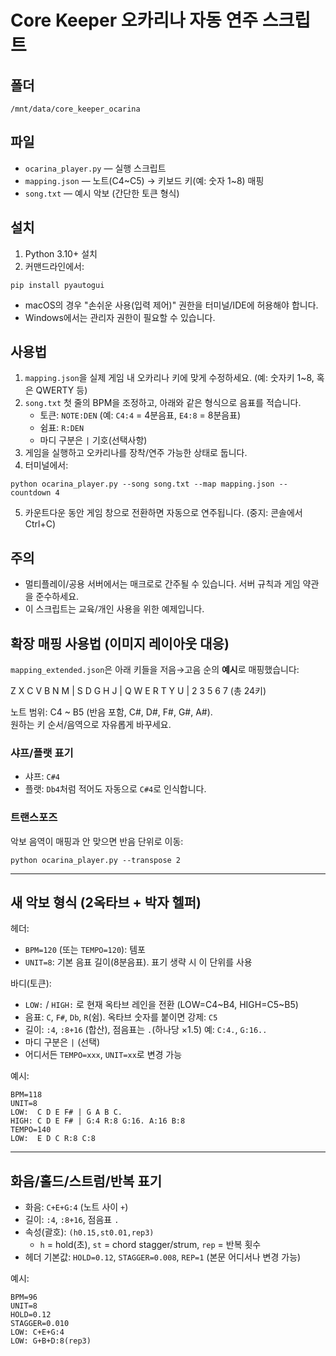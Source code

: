
# Core Keeper 오카리나 자동 연주 스크립트

## 폴더
`/mnt/data/core_keeper_ocarina`

## 파일
- `ocarina_player.py` — 실행 스크립트
- `mapping.json` — 노트(C4~C5) → 키보드 키(예: 숫자 1~8) 매핑
- `song.txt` — 예시 악보 (간단한 토큰 형식)

## 설치
1) Python 3.10+ 설치
2) 커맨드라인에서:
```
pip install pyautogui
```
- macOS의 경우 "손쉬운 사용(입력 제어)" 권한을 터미널/IDE에 허용해야 합니다.
- Windows에서는 관리자 권한이 필요할 수 있습니다.

## 사용법
1) `mapping.json`을 실제 게임 내 오카리나 키에 맞게 수정하세요. (예: 숫자키 1~8, 혹은 QWERTY 등)
2) `song.txt` 첫 줄의 BPM을 조정하고, 아래와 같은 형식으로 음표를 적습니다.
   - 토큰: `NOTE:DEN` (예: `C4:4` = 4분음표, `E4:8` = 8분음표)
   - 쉼표: `R:DEN`
   - 마디 구분은 `|` 기호(선택사항)
3) 게임을 실행하고 오카리나를 장착/연주 가능한 상태로 둡니다.
4) 터미널에서:
```
python ocarina_player.py --song song.txt --map mapping.json --countdown 4
```
5) 카운트다운 동안 게임 창으로 전환하면 자동으로 연주됩니다. (중지: 콘솔에서 Ctrl+C)

## 주의
- 멀티플레이/공용 서버에서는 매크로로 간주될 수 있습니다. 서버 규칙과 게임 약관을 준수하세요.
- 이 스크립트는 교육/개인 사용을 위한 예제입니다.

## 확장 매핑 사용법 (이미지 레이아웃 대응)
`mapping_extended.json`은 아래 키들을 저음→고음 순의 **예시**로 매핑했습니다:

Z X C V B N M | S D G H J | Q W E R T Y U | 2 3 5 6 7  (총 24키)

노트 범위: C4 ~ B5 (반음 포함, C#, D#, F#, G#, A#).  
원하는 키 순서/음역으로 자유롭게 바꾸세요.

### 샤프/플랫 표기
- 샤프: `C#4`
- 플랫: `Db4`처럼 적어도 자동으로 `C#4`로 인식합니다.

### 트랜스포즈
악보 음역이 매핑과 안 맞으면 반음 단위로 이동:
```
python ocarina_player.py --transpose 2
```


---
## 새 악보 형식 (2옥타브 + 박자 헬퍼)
헤더:
- `BPM=120` (또는 `TEMPO=120`): 템포
- `UNIT=8`: 기본 음표 길이(8분음표). 표기 생략 시 이 단위를 사용

바디(토큰):
- `LOW:` / `HIGH:` 로 현재 옥타브 레인을 전환 (LOW=C4~B4, HIGH=C5~B5)
- 음표: `C`, `F#`, `Db`, `R`(쉼). 옥타브 숫자를 붙이면 강제: `C5`
- 길이: `:4`, `:8+16` (합산), 점음표는 `.`(하나당 ×1.5) 예: `C:4.`, `G:16..`
- 마디 구분은 `|` (선택)
- 어디서든 `TEMPO=xxx`, `UNIT=xx`로 변경 가능

예시:
```
BPM=118
UNIT=8
LOW:  C D E F# | G A B C.
HIGH: C D E F# | G:4 R:8 G:16. A:16 B:8
TEMPO=140
LOW:  E D C R:8 C:8
```

---
## 화음/홀드/스트럼/반복 표기
- 화음: `C+E+G:4` (노트 사이 `+`)
- 길이: `:4`, `:8+16`, 점음표 `.`
- 속성(괄호): `(h0.15,st0.01,rep3)`
  - `h` = hold(초), `st` = chord stagger/strum, `rep` = 반복 횟수
- 헤더 기본값: `HOLD=0.12`, `STAGGER=0.008`, `REP=1` (본문 어디서나 변경 가능)

예시:
```
BPM=96
UNIT=8
HOLD=0.12
STAGGER=0.010
LOW: C+E+G:4
LOW: G+B+D:8(rep3)
```
